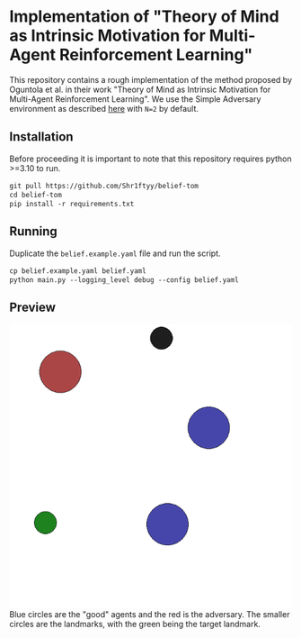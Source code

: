 # Implementation of "Theory of Mind as Intrinsic Motivation for Multi-Agent Reinforcement Learning"

This repository contains a rough implementation of the method proposed by Oguntola et al. in their
work "Theory of Mind as Intrinsic Motivation for Multi-Agent Reinforcement Learning". We use the
Simple Adversary environment as described
[here](https://pettingzoo.farama.org/environments/mpe/simple_adversary/) with `N=2` by default.

## Installation

Before proceeding it is important to note that this repository requires python >=3.10 to run.
```
git pull https://github.com/Shr1ftyy/belief-tom
cd belief-tom
pip install -r requirements.txt
```

## Running
Duplicate the `belief.example.yaml` file and run the script.
```
cp belief.example.yaml belief.yaml
python main.py --logging_level debug --config belief.yaml
```

## Preview
![preview](assets/preview.png) Blue circles are the "good" agents and the red is the adversary. The
smaller circles are the landmarks, with the green being the target landmark.